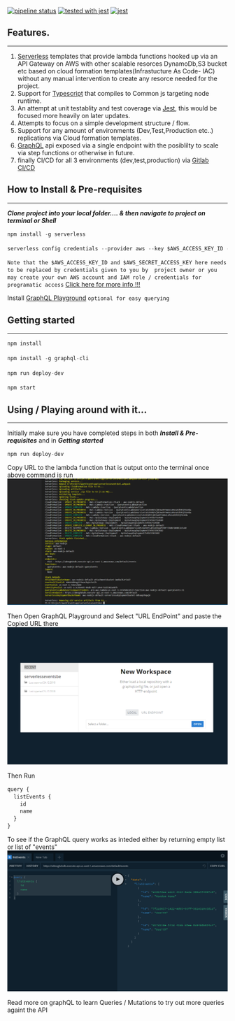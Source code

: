 
[![pipeline status](https://gitlab.com/DasithKuruppu/serverlesseventsbe/badges/master/pipeline.svg)](https://gitlab.com/DasithKuruppu/serverlesseventsbe/commits/master) 
      [![tested with jest](https://img.shields.io/badge/tested_with-jest-99424f.svg)](https://github.com/facebook/jest) [![jest](https://jestjs.io/img/jest-badge.svg)](https://github.com/facebook/jest)

## Features.
____
1. [Serverless](https://serverless.com/) templates that provide lambda functions hooked up via an API Gateway on AWS with other scalable resorces DynamoDb,S3 bucket etc based on cloud formation templates(Infrastucture As Code- IAC) without any manual intervention to create any resorce needed for the project.
2. Support for [Typescript](https://www.typescriptlang.org/) that compiles to Common js targeting node runtime.
3. An attempt at unit testablity and test coverage via [Jest](https://jestjs.io/), this would be focused more heavily on later updates.
4. Attempts to focus on a simple development structure / flow.
5. Support for any amount of environments (Dev,Test,Production etc..) replications via Cloud formation templates.
6. [GraphQL](https://graphql.org/) api exposed via a single endpoint with the posiblilty to scale via step functions or otherwise in future.
7. finally CI/CD for all 3 environments (dev,test,production) via [Gitlab CI/CD](https://docs.gitlab.com/ee/ci/) 

## How to Install & Pre-requisites
____
***Clone project into your local folder.... & then navigate to project on terminal or Shell***

```javascript 
npm install -g serverless 

serverless config credentials --provider aws --key $AWS_ACCESS_KEY_ID --secret $AWS_SECRET_ACCESS_KEY
```
``` Note that the $AWS_ACCESS_KEY_ID and $AWS_SECRET_ACCESS_KEY here needs to be replaced by credentials given to you by  project owner or you may create your own AWS account and IAM role / credentials for programatic access ```
[Click here for more info !!!](https://serverless.com/framework/docs/providers/aws/guide/credentials/) 

Install [GraphQL Playground](https://github.com/prisma/graphql-playground/releases)  ``` optional for easy querying ```

## Getting started
_____
```javascript
npm install

npm install -g graphql-cli   

npm run deploy-dev 

npm start 
```

## Using / Playing around with it...
____

Initially make sure you have completed steps in both ***Install & Pre-requisites*** and in ***Getting started***

```javascript 
npm run deploy-dev 
``` 
Copy URL to the lambda function that is output onto the terminal once above command is run
![Terminal](./images/deploy-dev.PNG "Deploy Dev terminal")

Then Open GraphQL Playground and Select "URL EndPoint" and paste the Copied URL there
![GraphQL OpenProject](./images/GraphQLPlayground.PNG "GraphQL Open Project")

Then Run 
```javascript
query {
  listEvents {
    id
    name
  }
}

```
To see if the GraphQL query works as inteded either by returning empty list or list of "events"
![GraphQLPlayground](./images/GraphQLPlay.PNG "GraphQL PLay")

Read more on graphQL to learn Queries / Mutations to try out more queries againt the API

